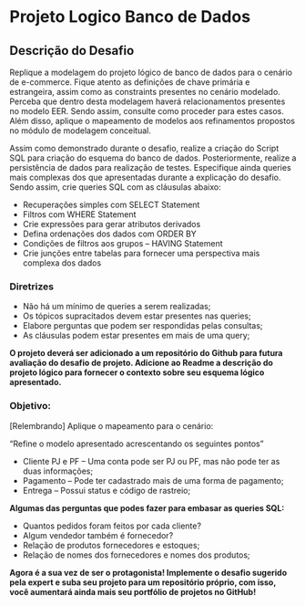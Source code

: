 # Projeto Logico Banco de Dados


## Descrição do Desafio
Replique a modelagem do projeto lógico de banco de dados para o cenário de e-commerce. Fique atento as definições de chave primária e estrangeira, assim como as constraints presentes no cenário modelado. Perceba que dentro desta modelagem haverá relacionamentos presentes no modelo EER. Sendo assim, consulte como proceder para estes casos. Além disso, aplique o mapeamento de modelos aos refinamentos propostos no módulo de modelagem conceitual.  

Assim como demonstrado durante o desafio, realize a criação do Script SQL para criação do esquema do banco de dados. Posteriormente, realize a persistência de dados para realização de testes. Especifique ainda queries mais complexas dos que apresentadas durante a explicação do desafio. Sendo assim, crie queries SQL com as cláusulas abaixo:

* Recuperações simples com SELECT Statement  
* Filtros com WHERE Statement  
* Crie expressões para gerar atributos derivados  
* Defina ordenações dos dados com ORDER BY  
* Condições de filtros aos grupos – HAVING Statement  
* Crie junções entre tabelas para fornecer uma perspectiva mais complexa dos dados  

### Diretrizes  
* Não há um mínimo de queries a serem realizadas;  
* Os tópicos supracitados devem estar presentes nas queries;  
* Elabore perguntas que podem ser respondidas pelas consultas;  
* As cláusulas podem estar presentes em mais de uma query;  
  
**O projeto deverá ser adicionado a um repositório do Github para futura avaliação do desafio de projeto. Adicione ao Readme a descrição do projeto lógico para fornecer o contexto sobre seu esquema lógico apresentado.**

### Objetivo:
[Relembrando] Aplique o mapeamento para o  cenário:  

“Refine o modelo apresentado acrescentando os seguintes pontos”

* Cliente PJ e PF – Uma conta pode ser PJ ou PF, mas não pode ter as duas informações;  
* Pagamento – Pode ter cadastrado mais de uma forma de pagamento;  
* Entrega – Possui status e código de rastreio;  

**Algumas das perguntas que podes fazer para embasar as queries SQL:**

* Quantos pedidos foram feitos por cada cliente?  
* Algum vendedor também é fornecedor?  
* Relação de produtos fornecedores e estoques;  
* Relação de nomes dos fornecedores e nomes dos produtos;  

**Agora é a sua vez de ser o protagonista! Implemente o desafio sugerido pela expert e suba seu projeto para um repositório próprio, com isso, você aumentará ainda mais seu portfólio de projetos no GitHub!**
